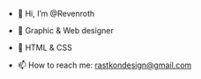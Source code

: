 - 👋 Hi, I’m @Revenroth
- 👀 Graphic & Web designer
- 🌱 HTML & CSS

- 📫 How to reach me: rastkondesign@gmail.com

<!---
Revenroth/Revenroth is a ✨ special ✨ repository because its `README.md` (this file) appears on your GitHub profile.
You can click the Preview link to take a look at your changes.
--->
